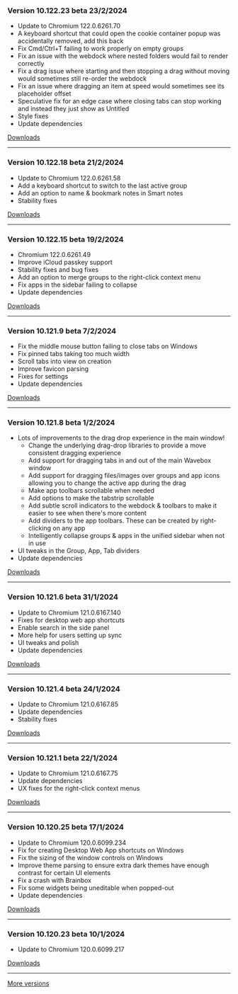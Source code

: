 <h3>Version 10.122.23 beta <span class="date">23/2/2024</span></h3>
<ul>
  <li>Update to Chromium 122.0.6261.70</li>
  <li>A keyboard shortcut that could open the cookie container popup was accidentally removed, add this back</li>
  <li>Fix Cmd/Ctrl+T failing to work properly on empty groups</li>
  <li>Fix an issue with the webdock where nested folders would fail to render correctly</li>
  <li>Fix a drag issue where starting and then stopping a drag without moving would sometimes still re-order the webdock</li>
  <li>Fix an issue where dragging an item at speed would sometimes see its placeholder offset</li>
  <li>Speculative fix for an edge case where closing tabs can stop working and instead they just show as Untitled</li>
  <li>Style fixes</li>
  <li>Update dependencies</li>
</ul>

[Downloads](https://wavebox.io/download/release/10.122.23.3)

---

<h3>Version 10.122.18 beta <span class="date">21/2/2024</span></h3>
<ul>
  <li>Update to Chromium 122.0.6261.58</li>
  <li>Add a keyboard shortcut to switch to the last active group</li>
  <li>Add an option to name & bookmark notes in Smart notes</li>
  <li>Stability fixes</li>
</ul>

[Downloads](https://wavebox.io/download/release/10.122.18.3)

---

<h3>Version 10.122.15 beta <span class="date">19/2/2024</span></h3>
<ul>
  <li>Chromium 122.0.6261.49</li>
  <li>Improve iCloud passkey support</li>
  <li>Stability fixes and bug fixes</li>
  <li>Add an option to merge groups to the right-click context menu</li>
  <li>Fix apps in the sidebar failing to collapse</li>
  <li>Update dependencies</li>
</ul>

[Downloads](https://wavebox.io/download/release/10.122.15.3)

---

<h3>Version 10.121.9 beta <span class="date">7/2/2024</span></h3>
<ul>
  <li>Fix the middle mouse button failing to close tabs on Windows</li>
  <li>Fix pinned tabs taking too much width</li>
  <li>Scroll tabs into view on creation</li>
  <li>Improve favicon parsing</li>
  <li>Fixes for settings</li>
  <li>Update dependencies</li>
</ul>

[Downloads](https://wavebox.io/download/release/10.121.9.3)

---

<h3>Version 10.121.8 beta <span class="date">1/2/2024</span></h3>
<ul>
  <li>
    Lots of improvements to the drag drop experience in the main window!
    <ul>
      <li>Change the underlying drag-drop libraries to provide a move consistent dragging experience</li>
      <li>Add support for dragging tabs in and out of the main Wavebox window</li>
      <li>Add support for dragging files/images over groups and app icons allowing you to change the active app during the drag</li>
      <li>Make app toolbars scrollable when needed</li>
      <li>Add options to make the tabstrip scrollable</li>
      <li>Add subtle scroll indicators to the webdock & toolbars to make it easier to see when there's more content</li>
      <li>Add dividers to the app toolbars. These can be created by right-clicking on any app</li>
      <li>Intelligently collapse groups & apps in the unified sidebar when not in use</li>
    </ul>
  </li>
  <li>UI tweaks in the Group, App, Tab dividers</li>
  <li>Update dependencies</li>
</ul>


[Downloads](https://wavebox.io/download/release/10.121.8.3)

---

<h3>Version 10.121.6 beta <span class="date">31/1/2024</span></h3>
<ul>
  <li>Update to Chromium 121.0.6167.140</li>
  <li>Fixes for desktop web app shortcuts</li>
  <li>Enable search in the side panel</li>
  <li>More help for users setting up sync</li>
  <li>UI tweaks and polish</li>
  <li>Update dependencies</li>
</ul>

[Downloads](https://wavebox.io/download/release/10.121.6.3)

---

<h3>Version 10.121.4 beta <span class="date">24/1/2024</span></h3>
<ul>
  <li>Update to Chromium 121.0.6167.85</li>
  <li>Update dependencies</li>
  <li>Stability fixes</li>
</ul>

[Downloads](https://wavebox.io/download/release/10.121.4.3)

---

<h3>Version 10.121.1 beta <span class="date">22/1/2024</span></h3>
<ul>
  <li>Update to Chromium 121.0.6167.75</li>
  <li>Update dependencies</li>
  <li>UX fixes for the right-click context menus</li>
</ul>

[Downloads](https://wavebox.io/download/release/10.121.1.3)

---

<h3>Version 10.120.25 beta <span class="date">17/1/2024</span></h3>
<ul>
  <li>Update to Chromium 120.0.6099.234</li>
  <li>Fix for creating Desktop Web App shortcuts on Windows</li>
  <li>Fix the sizing of the window controls on Windows</li>
  <li>Improve theme parsing to ensure extra dark themes have enough contrast for certain UI elements</li>
  <li>Fix a crash with Brainbox</li>
  <li>Fix some widgets being uneditable when popped-out</li>
  <li>Update dependencies</li>
</ul>

[Downloads](https://wavebox.io/download/release/10.120.25.3)

---

<h3>Version 10.120.23 beta <span class="date">10/1/2024</span></h3>
<ul>
  <li>Update to Chromium 120.0.6099.217</li>
</ul>

[Downloads](https://wavebox.io/download/release/10.120.23.3)

---
[More versions](https://wavebox.io/changelog/beta/)